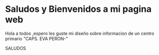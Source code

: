 # Saludos y Bienvenidos a mi pagina web
Hola a todos ,espero les guste mi diseño sobre informacion de un centro primario "CAPS. EVA PERON-"

SALUDOS
